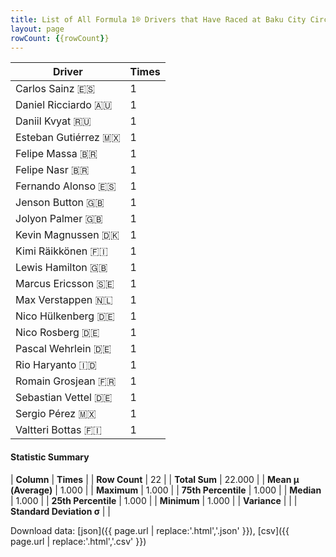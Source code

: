 ```yaml
---
title: List of All Formula 1® Drivers that Have Raced at Baku City Circuit
layout: page
rowCount: {{rowCount}}
---
```


| Driver | Times |
|--|--|
| Carlos Sainz 🇪🇸 | 1 |
| Daniel Ricciardo 🇦🇺 | 1 |
| Daniil Kvyat 🇷🇺 | 1 |
| Esteban Gutiérrez 🇲🇽 | 1 |
| Felipe Massa 🇧🇷 | 1 |
| Felipe Nasr 🇧🇷 | 1 |
| Fernando Alonso 🇪🇸 | 1 |
| Jenson Button 🇬🇧 | 1 |
| Jolyon Palmer 🇬🇧 | 1 |
| Kevin Magnussen 🇩🇰 | 1 |
| Kimi Räikkönen 🇫🇮 | 1 |
| Lewis Hamilton 🇬🇧 | 1 |
| Marcus Ericsson 🇸🇪 | 1 |
| Max Verstappen 🇳🇱 | 1 |
| Nico Hülkenberg 🇩🇪 | 1 |
| Nico Rosberg 🇩🇪 | 1 |
| Pascal Wehrlein 🇩🇪 | 1 |
| Rio Haryanto 🇮🇩 | 1 |
| Romain Grosjean 🇫🇷 | 1 |
| Sebastian Vettel 🇩🇪 | 1 |
| Sergio Pérez 🇲🇽 | 1 |
| Valtteri Bottas 🇫🇮 | 1 |

#### Statistic Summary

| **Column** | **Times** |
| **Row Count** | 22 |
| **Total Sum** | 22.000 |
| **Mean μ (Average)** | 1.000 |
| **Maximum** | 1.000 |
| **75th Percentile** | 1.000 |
| **Median** | 1.000 |
| **25th Percentile** | 1.000 |
| **Minimum** | 1.000 |
| **Variance** |  |
| **Standard Deviation σ** |  |

Download data: [json]({{ page.url | replace:'.html','.json' }}), [csv]({{ page.url | replace:'.html','.csv' }})
